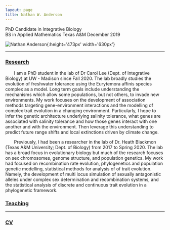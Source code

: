```yaml
---
layout: page
title: Nathan W. Anderson
---
```

PhD Candidate in Integrative Biology <br>
BS in Applied Mathematics Texas A&M December 2019 

![Nathan Anderson](pic.jpg){:height='473px' width='630px'}
<hr color = '#fff'>

### [Research](http://nw-anderson.github.io/nw-anderson_research.github.io/)

&nbsp;&nbsp;&nbsp;&nbsp;&nbsp;&nbsp; I am a PhD student in the lab of Dr Carol Lee (Dept. of Integrative Biology) at UW - Madison since Fall 2020. The lab broadly studies the evolution of freshwater tolerance using the Eurytemora affinis species complex as a model. Long term goals include understanding the mechanisms which allow some populations, but not others, to invade new environments. My work focuses on the development of association methods targeting gene-environment interactions and the modelling of complex trait evolution in a changing environment. Particularly, I hope to infer the genetic architecture underlying salinity tolerance, what genes are associated with salinity tolerance and how those genes interact with one another and with the environment. Then leverage this understanding to predict future range shifts and local extinctions driven by climate change.

&nbsp;&nbsp;&nbsp;&nbsp;&nbsp;&nbsp; Previously, I had been a researcher in the lab of Dr. Heath Blackmon (Texas A&M University; Dept. of Biology) from 2017 to Spring 2020. The lab has a broad focus in evolutionary biology but much of the research focuses on sex chromosomes, genome structure, and population genetics. My work had focused on recombination rate evolution, phylogenetics and population genetic modelling, statistical methods for analysis of of trait evolution. Namely, the development of multi locus simulation of sexually antagonistic alleles under complex sex determination and recombination systems, and the statistical analysis of discrete and continuous trait evolution in a phylogenetic framework. 

### [Teaching]()


<hr color = '#fff'>

### [CV](https://docs.google.com/document/d/1x__x_N1p2K2cdQtj4fG9xxhNSBCTvy_BpAZppW_HBHY/edit?usp=sharing)


